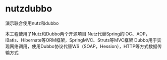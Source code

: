 nutzdubbo
=========

演示联合使用nutz和dubbo

本工程使用了Nutz和Dubbo两个开源项目
Nutz代替Spring的IOC、AOP，iBatis、Hibernate等ORM框架，SpringMVC、Struts等MVC框架
Dubbo用于实现网络调用，使用Dubbo协议代替WS（SOAP，Hession），HTTP等方式数据传输方式
